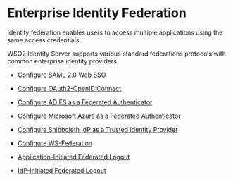 # Enterprise Identity Federation

Identity federation enables users to access multiple applications using the same access credentials.

WSO2 Identity Server supports various standard federations protocols with common enterprise identity providers.

- [Configure SAML 2.0 Web SSO](../configure-saml-2.0-web-sso/)

- [Configure OAuth2-OpenID Connect](../configure-oauth2-openid-connect/)

- [Configure AD FS as a Federated Authenticator](../configure-ad-fs-as-a-federated-authenticator/)

- [Configure Microsoft Azure as a Federated Authenticator](../microsoft-azure/)

- [Configure Shibboleth IdP as a Trusted Identity Provider](../configure-shibboleth-idp-as-a-trusted-identity-provider/)

- [Configure WS-Federation](../configure-ws-federation)

- [Application-Initiated Federated Logout](../app-initiated-logout)

- [IdP-Initiated Federated Logout](../idp-initiated-logout)

